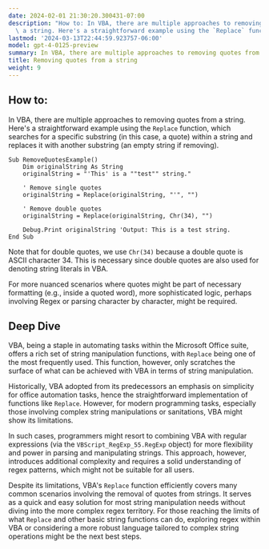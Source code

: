 ```yaml
---
date: 2024-02-01 21:30:20.300431-07:00
description: "How to: In VBA, there are multiple approaches to removing quotes from\
  \ a string. Here's a straightforward example using the `Replace` function, which\u2026"
lastmod: '2024-03-13T22:44:59.923757-06:00'
model: gpt-4-0125-preview
summary: In VBA, there are multiple approaches to removing quotes from a string.
title: Removing quotes from a string
weight: 9
---
```


## How to:
In VBA, there are multiple approaches to removing quotes from a string. Here's a straightforward example using the `Replace` function, which searches for a specific substring (in this case, a quote) within a string and replaces it with another substring (an empty string if removing).

```basic
Sub RemoveQuotesExample()
    Dim originalString As String
    originalString = "'This' is a ""test"" string."
    
    ' Remove single quotes
    originalString = Replace(originalString, "'", "")
    
    ' Remove double quotes
    originalString = Replace(originalString, Chr(34), "")
    
    Debug.Print originalString 'Output: This is a test string.
End Sub
```

Note that for double quotes, we use `Chr(34)` because a double quote is ASCII character 34. This is necessary since double quotes are also used for denoting string literals in VBA.

For more nuanced scenarios where quotes might be part of necessary formatting (e.g., inside a quoted word), more sophisticated logic, perhaps involving Regex or parsing character by character, might be required.

## Deep Dive
VBA, being a staple in automating tasks within the Microsoft Office suite, offers a rich set of string manipulation functions, with `Replace` being one of the most frequently used. This function, however, only scratches the surface of what can be achieved with VBA in terms of string manipulation. 

Historically, VBA adopted from its predecessors an emphasis on simplicity for office automation tasks, hence the straightforward implementation of functions like `Replace`. However, for modern programming tasks, especially those involving complex string manipulations or sanitations, VBA might show its limitations.

In such cases, programmers might resort to combining VBA with regular expressions (via the `VBScript_RegExp_55.RegExp` object) for more flexibility and power in parsing and manipulating strings. This approach, however, introduces additional complexity and requires a solid understanding of regex patterns, which might not be suitable for all users.

Despite its limitations, VBA's `Replace` function efficiently covers many common scenarios involving the removal of quotes from strings. It serves as a quick and easy solution for most string manipulation needs without diving into the more complex regex territory. For those reaching the limits of what `Replace` and other basic string functions can do, exploring regex within VBA or considering a more robust language tailored to complex string operations might be the next best steps.
